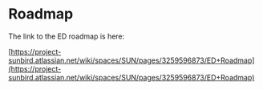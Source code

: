 # Roadmap

The link to the ED roadmap is here:

[https://project-sunbird.atlassian.net/wiki/spaces/SUN/pages/3259596873/ED+Roadmap](https://project-sunbird.atlassian.net/wiki/spaces/SUN/pages/3259596873/ED+Roadmap)
